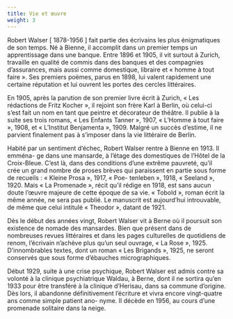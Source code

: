 ```yaml
---
title: Vie et œuvre
weight: 3
---
```


Robert Walser [ 1878-1956 ] fait partie des écrivains les plus énigmatiques de son
temps. Né à Bienne, il accomplit dans un premier temps un apprentissage dans une
banque. Entre 1896 et 1905, il vit surtout à Zurich, travaille en qualité de commis
dans des banques et des compagnies d’assurances, mais aussi comme domestique,
libraire et « homme à tout faire ». Ses premiers poèmes, parus en 1898, lui valent
rapidement une certaine réputation et lui ouvrent les portes des cercles littéraires.

En 1905, après la parution de son premier livre écrit à Zurich, « Les rédactions
de Fritz Kocher », il rejoint son frère Karl à Berlin, où celui-ci s’est fait un nom en
tant que peintre et décorateur de théâtre. Il publie à la suite ses trois romans, « Les
Enfants Tanner », 1907, « L’Homme à tout faire », 1908, et « L’Institut Benjamenta »,
1909. Malgré un succès d’estime, il ne parvient finalement pas à s’imposer dans la
vie littéraire de Berlin.

Habité par un sentiment d’échec, Robert Walser rentre à Bienne en 1913. Il emména-
ge dans une mansarde, à l’étage des domestiques de l’Hôtel de la Croix-Bleue. C’est
là, dans des conditions d’une extrême pauvreté, qu’il crée un grand nombre de proses
brèves qui paraissent en partie sous forme de recueils : « Kleine Prosa », 1917, « Poe-
tenleben », 1918, « Seeland », 1920. Mais « La Promenade », récit qu’il rédige en 1918,
est sans aucun doute l’œuvre majeure de cette époque de sa vie. « Tobold », roman
écrit la même année, ne sera pas publié. Le manuscrit est aujourd’hui introuvable,
de même que celui intitulé « Theodor », datant de 1921.

Dès le début des années vingt, Robert Walser vit à Berne où il poursuit son existence
de nomade des mansardes. Bien que présent dans de nombreuses revues littéraires et
dans les pages culturelles de quotidiens de renom, l’écrivain n’achève plus qu’un seul
ouvrage, « La Rose », 1925. D’innombrables textes, dont un roman « Les Brigands »,
1925, ne seront conservés que sous forme d’ébauches micrographiques.

Début 1929, suite à une crise psychique, Robert Walser est admis contre sa volonté
à la clinique psychiatrique Waldau, à Berne, dont il ne sortira qu’en 1933 pour être
transféré à la clinique d’Herisau, dans sa commune d’origine. Dès lors, il abandonne
définitivement l’écriture et vivra encore vingt-quatre ans comme simple patient ano-
nyme. Il décède en 1956, au cours d’une promenade solitaire dans la neige.